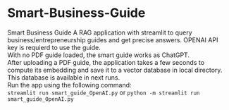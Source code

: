# Smart-Business-Guide
Smart Business Guide
A RAG application with streamlit to query business/entrepreneurship guides and get precise answers. OPENAI API key is requierd to use the guide.  
With no PDF guide loaded, the smart guide works as ChatGPT.  
After uploading a PDF guide, the application takes a few seconds to compute its embedding and save it to a vector database in local directory. This database is available in next runs.  
Run the app using the following command:  
`streamlit run smart_guide_OpenAI.py`  or `python -m streamlit run smart_guide_OpenAI.py`


